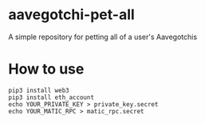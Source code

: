 # aavegotchi-pet-all
A simple repository for petting all of a user's Aavegotchis

# How to use

```
pip3 install web3
pip3 install eth_account
echo YOUR_PRIVATE_KEY > private_key.secret
echo YOUR_MATIC_RPC > matic_rpc.secret
```
